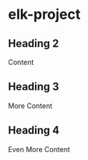 # elk-project

## Heading 2 

Content 
 
## Heading 3 

More Content 

## Heading 4 

Even More Content

